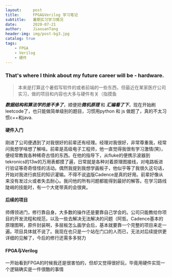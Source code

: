 ```yaml
---
layout:     post
title:      FPGA&Verilog 学习笔记
subtitle:   暑期实习学习情况
date:       2020-07-21
author:     JiaxuanTang
header-img: img/post-bg3.jpg
catalog: true
tags:
    - FPGA
    - Verilog
    - 硬件
---
```


### That's where I think about my future career will be - hardware.

> 本来是打算这个暑假写软件的或者前端的一些东西，但最近在某家医疗公司实习，做的项目和内容也大多与硬件有关（指摸鱼

***数据结构和算法学的差不多了***，顺便把***微机原理*** 和 ***汇编看了下***，现在开始刷leetcode了，也只能做简单级别的题目，习惯用python 和 js 做题了，真的不太习惯c++和java.

#### 硬件入门
刚进了公司便遇到了对我很好的前辈还有经理。经理对我很好，非常尊重我，经常问我想学啥想了解啥。前辈是高级电子工程师，他一直觉得我很有学习激情(笑)，便经常教我各种稀奇古怪的东西。在他的指导下，从fluke的便携示波器到tekronics的13w的万用表都摸了遍，日常就是各种对着原理图接线，对电路板进行验证等奇奇怪怪的活动。偶然我提到我想学画板子，他似乎等了我很久这句话，开始对我进行疯狂的知识灌输。不得不说盗版Cadence是真的好用。前辈好像从来没有发过火或者失去耐心。我问他的所有问题都能得到最好的解答。在学习路线陡峭的技能时，有一个大佬带真的会很爽。

#### 后续的项目
师傅领进门，修行靠自身。大多数的操作还是要靠自己学会的。公司只能教给你项目的开发流程和规范，以及一些去解决无法解决的问题（阿哲。Cadence基本的原理图啊，原件封装啊，多层板怎么画学会后，基本就要靠一个完整的项目来走一遍。项目具体就不说了。我现在也只是一个站在门口的人而已，无法对后续提供更详细的见解了，今后的修行还需多多努力

#### FPGA与Verilog
一开始看到FPGA的时候我还是很害怕的，但却又觉得很好玩，毕竟用硬件实现一个逻辑确实是一件很酷的事情